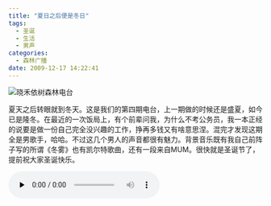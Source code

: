 ```yaml
---
title: "夏日之后便是冬日"
tags:
  - 圣诞
  - 生活
  - 男声
categories:
  - 森林广播
date: 2009-12-17 14:22:41
---
```


![晓禾依树森林电台](../../../images/radiocover/radio_004.jpg) 

夏天之后转眼就到冬天。这是我们的第四期电台，上一期做的时候还是盛夏，如今已是隆冬。在最近的一次饭局上，有个前辈问我，为什么不考公务员，我一本正经的说要是做一份自己完全没兴趣的工作，挣再多钱又有啥意思涅。混完才发现这期全是男歌手，哈哈。不过这几个男人的声音都很有魅力。背景音乐既有我自己前阵子写的所谓《冬雾》也有凯尔特歌曲，还有一段来自MUM。很快就是圣诞节了，提前祝大家圣诞快乐。   

<audio id="audio" controls="" preload="none">
  <source id="mp3" src="http://www.coletree.com/radio/coletree_radio_004.mp3">
</audio>